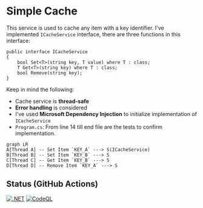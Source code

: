 # Simple Cache
This service is used to cache any item with a key identifier.
I've implemented `ICacheService` interface, there are three functions in this interface:
```
public interface ICacheService
{
    bool Set<T>(string key, T value) where T : class;
    T Get<T>(string key) where T : class;
    bool Remove(string key);
}
```
Keep in mind the following:
 - Cache service is **thread-safe**
 - **Error handling** is considered 
 - I've used **Microsoft Dependency Injection** to initialize implementation of `ICacheService`
 -  `Program.cs`: From line 14 till end file are the tests to confirm implementation.

```mermaid
graph LR
A[Thread A] -- Set Item `KEY_A` ---> S(ICacheService)
B[Thread B] -- Set Item `KEY_B` ---> S
C[Thread C] -- Get Item `KEY_B` ---> S
D[Thread D] -- Remove Item `KEY_A` ---> S
```

## Status (GitHub Actions)

[![.NET](https://github.com/gabriel-rodriguezcastellini/SimpleCache/actions/workflows/dotnet.yml/badge.svg)](https://github.com/gabriel-rodriguezcastellini/SimpleCache/actions/workflows/dotnet.yml) [![CodeQL](https://github.com/gabriel-rodriguezcastellini/SimpleCache/actions/workflows/codeql.yml/badge.svg)](https://github.com/gabriel-rodriguezcastellini/SimpleCache/actions/workflows/codeql.yml)
